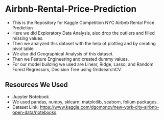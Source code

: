 # Airbnb-Rental-Price-Prediction

* This is the Repository for Kaggle Competition NYC Airbnb Rental Price Prediction
* Here we did Exploratory Data Analysis, also drop the outliers and filled missing values.
* Then we analyzed this dataset with the help of plotting and by creating pivot table
* We also did Geographical Analysis of this dataset.
* Then we Feature Engineering and created dummy values.
* For our model building we used are  Linear, Ridge, Lasso, and Random Forest Regressors, Decision Tree using GridsearchCV.


## Resources We Used

* Jupyter Notebook
* We used pandas, numpy, sklearn, matplotlib, seaborn, folium packages.
* Dataset Link: https://www.kaggle.com/dgomonov/new-york-city-airbnb-open-data/notebooks

